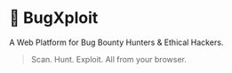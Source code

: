 # 🐞 BugXploit

A Web Platform for Bug Bounty Hunters & Ethical Hackers.

> Scan. Hunt. Exploit. All from your browser.
